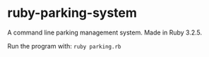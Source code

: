 # ruby-parking-system

A command line parking management system. Made in Ruby 3.2.5.

Run the program with: `ruby parking.rb`
